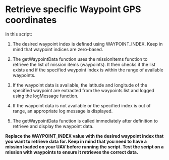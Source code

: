 # Retrieve specific Waypoint GPS coordinates 
In this script:

1. The desired waypoint index is defined using WAYPOINT_INDEX. Keep in mind that waypoint indices are zero-based.

2. The getWaypointData function uses the missionItems function to retrieve the list of mission items (waypoints). It then checks if the list exists and if the specified waypoint index is within the range of available waypoints.

3. If the waypoint data is available, the latitude and longitude of the specified waypoint are extracted from the waypoints list and logged using the logMessage function.

4. If the waypoint data is not available or the specified index is out of range, an appropriate log message is displayed.

5. The getWaypointData function is called immediately after definition to retrieve and display the waypoint data.

**Replace the WAYPOINT_INDEX value with the desired waypoint index that you want to retrieve data for. Keep in mind that you need to have a mission loaded on your UAV before running the script. Test the script on a mission with waypoints to ensure it retrieves the correct data.**